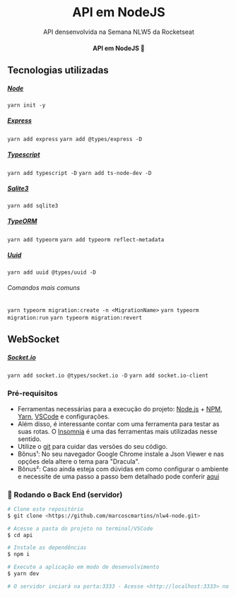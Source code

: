 
<p id="Primeiro paragrafo"></p>

<!-- Nome do Projeto -->
<h1 align="center">API em NodeJS</h1>

<!-- Descrição do Projeto -->
<p align = "center"> API densenvolvida na Semana NLW5 da Rocketseat </p>

<h4 align="center"> 
	 API em NodeJS 🚀 
</h4>

## Tecnologias utilizadas

##### [Node](https://nodejs.org/)
`yarn init -y`

##### [Express](https://expressjs.com/)
`yarn add express`
`yarn add @types/express -D`

##### [Typescript](https://www.typescriptlang.org/)
`yarn add typescript -D`
`yarn add ts-node-dev -D`

##### [Sqlite3](https://www.sqlite.org/index.html)
`yarn add sqlite3`

##### [TypeORM](https://typeorm.io/)
`yarn add typeorm`
`yarn add typeorm reflect-metadata`

##### [Uuid](https://github.com/uuidjs/uuid)
`yarn add uuid @types/uuid -D`

###### Comandos mais comuns
`yarn typeorm migration:create -n <MigrationName>`
`yarn typeorm migration:run`
`yarn typeorm migration:revert`

## WebSocket

##### [Socket.io](https://socket.io/)
`yarn add socket.io @types/socket.io -D`
`yarn add socket.io-client`

### Pré-requisitos

- Ferramentas necessárias para a execução do projeto:
[Node.js](https://nodejs.org/en/) + [NPM](https://www.npmjs.com/get-npm), [Yarn](https://yarnpkg.com/), [VSCode](https://code.visualstudio.com/) e configurações.
- Além disso, é interessante contar com uma ferramenta para testar as suas rotas. O [Insomnia](https://insomnia.rest/) é uma das ferramentas mais utilizadas nesse sentido. 
- Utilize o [git](https://git-scm.com) para cuidar das versões do seu código.
- Bônus¹: No seu navegador Google Chrome instale a Json Viewer e nas opções dela altere o tema para "Dracula". 
- Bônus²: Caso ainda esteja com dúvidas em como configurar o ambiente e necessite de uma passo a passo bem detalhado pode conferir [aqui](https://www.notion.so/Configura-es-do-ambiente-Node-js-ae9fea3f78894139af4268d198294e2a)

### 🎲 Rodando o Back End (servidor)

```bash
# Clone este repositório
$ git clone <https://github.com/marcoscmartins/nlw4-node.git>

# Acesse a pasta do projeto no terminal/VSCode
$ cd api

# Instale as dependências
$ npm i

# Execute a aplicação em modo de desenvolvimento
$ yarn dev

# O servidor inciará na porta:3333 - Acesse <http://localhost:3333> no seu navegador
```
